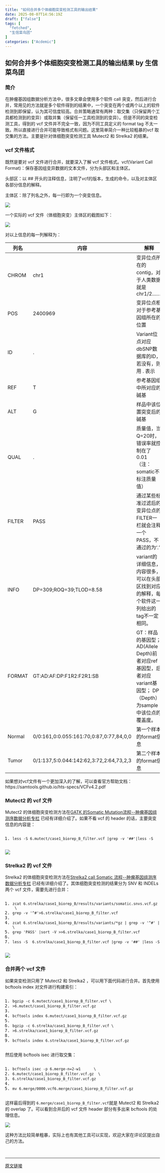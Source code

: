 ```yaml
---
title: "如何合并多个体细胞突变检测工具的输出结果"
date: 2025-08-07T14:56:19Z
draft: ["false"]
tags: [
  "fetched",
  "生信菜鸟团"
]
categories: ["Acdemic"]
---
```

如何合并多个体细胞突变检测工具的输出结果 by 生信菜鸟团
------
<div><h3 data-pm-slice="0 0 []"><span leaf="">简介</span></h3><p><span leaf="">在肿瘤基因组数据分析方法中，很多文章会使用多个软件 call 突变，然后进行合并，常用见的方法就是多个软件得到的结果中，一个突变在两个或两个以上的软件检测到即保留，认为其可信度较高。合并策略通常有两种：取交集（只保留两个工具都检测到的变异）或取并集（保留任一工具检测到的变异）。但是不同的突变检测工具，得到的 vcf 文件并不完全一致，因为不同工具定义的 format tag 不太一致。所以直接进行合并可能导致格式有问题。这里简单简介一种比较粗暴的vcf 取交集的方法。主要是针对体细胞突变检测工具 Mutect2 和 Strelka2 的结果。</span></p><h3><span leaf="">vcf 文件格式</span></h3><p><span leaf="">既然是要对 vcf 文件进行合并，就要深入了解 vcf 文件格式。vcf(Variant Call Format)：保存基因组变异数据的文本文件，分为头部区和主体区。</span></p><p><span leaf=""><span textstyle="">头部区</span>：以 ## 开头的注释信息，注明了vcf的版本，生成的命令，以及对主体区各部分信息的解释。</span></p><p><span leaf=""><span textstyle="">主体区</span>：除了列名之外，每一行即为一个突变信息。</span></p><section nodeleaf=""><img data-src="https://mmbiz.qpic.cn/mmbiz_jpg/iaRJcrq2LosicU8KPJXUFJcLqRI79R0IiadQ7zNvofaf0bEn4dkVuhzw0lk42U4cOQfuRSRibac2VHTLNaatic5u5tQ/640?wx_fmt=jpeg&amp;from=appmsg" data-ratio="1.1778290993071594" data-type="jpeg" data-w="433" data-imgfileid="100052479" src="https://mmbiz.qpic.cn/mmbiz_jpg/iaRJcrq2LosicU8KPJXUFJcLqRI79R0IiadQ7zNvofaf0bEn4dkVuhzw0lk42U4cOQfuRSRibac2VHTLNaatic5u5tQ/640?wx_fmt=jpeg&amp;from=appmsg"></section><p><span leaf="">一个实际的 vcf 文件（体细胞突变）主体区的截图如下：</span></p><section nodeleaf=""><img data-src="https://mmbiz.qpic.cn/mmbiz_jpg/iaRJcrq2LosicU8KPJXUFJcLqRI79R0Iiade4QQHtvxRLcV3c6Wa5TfRPY3700tj79utGLXL7g4biaxhy6S1z3hO9Q/640?wx_fmt=jpeg&amp;from=appmsg" data-ratio="0.41574074074074074" data-type="jpeg" data-w="1080" data-imgfileid="100052483" src="https://mmbiz.qpic.cn/mmbiz_jpg/iaRJcrq2LosicU8KPJXUFJcLqRI79R0Iiade4QQHtvxRLcV3c6Wa5TfRPY3700tj79utGLXL7g4biaxhy6S1z3hO9Q/640?wx_fmt=jpeg&amp;from=appmsg"></section><p><span leaf="">对以上信息的每一列解释为：</span></p><table><thead><tr><th data-colwidth="98"><strong><span leaf="">列名</span></strong></th><th data-colwidth="111"><strong><span leaf="">内容</span></strong></th><th><strong><span leaf="">解释</span></strong></th></tr></thead><tbody><tr><td data-colwidth="98"><section><span leaf="">CHROM</span></section></td><td data-colwidth="111"><section><span leaf="">chr1</span></section></td><td><section><span leaf="">变异位点所在的contig，对于人类数据就是chr1/2…….</span></section></td></tr><tr><td data-colwidth="98"><section><span leaf="">POS</span></section></td><td data-colwidth="111"><section><span leaf="">2400969</span></section></td><td><section><span leaf="">变异位点相对于参考基因组所在的位置</span></section></td></tr><tr><td data-colwidth="98"><section><span leaf="">ID</span></section></td><td data-colwidth="111"><section><span leaf="">.</span></section></td><td><section><span leaf="">Variant位点对应 dbSNP数据库的ID，若没有，则用 . 表示</span></section></td></tr><tr><td data-colwidth="98"><section><span leaf="">REF</span></section></td><td data-colwidth="111"><section><span leaf="">T</span></section></td><td><section><span leaf="">参考基因组中所对应的碱基</span></section></td></tr><tr><td data-colwidth="98"><section><span leaf="">ALT</span></section></td><td data-colwidth="111"><section><span leaf="">G</span></section></td><td><section><span leaf="">样品中该位置突变后的碱基</span></section></td></tr><tr><td data-colwidth="98"><section><span leaf="">QUAL</span></section></td><td data-colwidth="111"><section><span leaf="">.</span></section></td><td><section><span leaf="">质量值，当Q=20时，错误率就控制在了0.01（注：somatic不标注质量值）</span></section></td></tr><tr><td data-colwidth="98"><section><span leaf="">FILTER</span></section></td><td data-colwidth="111"><section><span leaf="">PASS</span></section></td><td><section><span leaf="">通过某些标准过滤后的变异位点的FILTER一栏就会注释一个PASS，不通过的为‘.’</span></section></td></tr><tr><td data-colwidth="98"><section><span leaf="">INFO</span></section></td><td data-colwidth="111"><section><span leaf="">DP=309;ROQ=39;TLOD=8.58</span></section></td><td><section><span leaf="">variant的详细信息，内容很多，可以在头部区找到对应的解释，每个软件这一列给出的tag不一定相同。</span></section></td></tr><tr><td data-colwidth="98"><section><span leaf="">FORMAT</span></section></td><td data-colwidth="111"><section><span leaf="">GT:AD:AF:DP:F1R2:F2R1:SB</span></section></td><td><section><span leaf="">GT：样品的基因型；AD(Allele Depth)前者对应ref基因型，后者对应variant基因型； DP（Depth）为sample中该位点的覆盖度。</span></section></td></tr><tr><td data-colwidth="98"><section><span leaf="">Normal</span></section></td><td data-colwidth="111"><section><span leaf="">0/0:161,0:0.055:161:70,0:87,0:77,84,0,0</span></section></td><td><section><span leaf="">第一个样本的format信息</span></section></td></tr><tr><td data-colwidth="98"><section><span leaf="">Tumor</span></section></td><td data-colwidth="111"><section><span leaf="">0/1:137,5:0.044:142:62,3:72,2:64,73,2,3</span></section></td><td><section><span leaf="">第二个样本的format信息</span></section></td></tr></tbody></table><p><span leaf="">如果想对vcf文件有一个更加深入的了解，可以查看官方帮助文档：https://samtools.github.io/hts-specs/VCFv4.2.pdf</span></p><h3><span leaf="">Mutect2 的 vcf 文件</span></h3><p><span leaf="">Mutect2 的体细胞突变检测方法在<a target="_blank" href="https://mp.weixin.qq.com/s?__biz=MzUzMTEwODk0Ng==&amp;mid=2247499961&amp;idx=1&amp;sn=133aef62c2983b88a0a74aec1ff33333&amp;scene=21#wechat_redirect" textvalue="" linktype="text" data-linktype="2">GATK 的Somatic Mutation流程--肿瘤基因组测序数据分析专栏</a> 已经有详细介绍了。如果不看 vcf 的 header 的话，主要突变信息的内容是：</span></p><pre><ol><li><span><span><code><span><span leaf="">less </span></span><span><span leaf="">-</span></span><span><span leaf="">S </span></span><span><span leaf="">6.mutect</span></span><span><span leaf="">/</span></span><span><span leaf="">case1_biorep_B_filter</span></span><span><span leaf="">.</span></span><span><span leaf="">vcf </span></span><span><span leaf="">|</span></span><span><span leaf="">grep </span></span><span><span leaf="">-</span></span><span><span leaf="">v </span></span><span><span leaf="">'##'</span></span><span></span><span><span leaf="">|</span></span><span><span leaf="">less </span></span><span><span leaf="">-</span></span><span><span leaf="">S</span></span></code></span></span></li></ol></pre><section nodeleaf=""><img data-src="https://mmbiz.qpic.cn/mmbiz_png/iaRJcrq2LosicU8KPJXUFJcLqRI79R0IiadUxLUl2bjgw5hljhCq97J5YcMpRGLfkrFnUnSg3MeAoWrlibs0Zf8Qeg/640?wx_fmt=png&amp;from=appmsg" data-ratio="0.7527777777777778" data-type="png" data-w="1080" data-imgfileid="100052481" src="https://mmbiz.qpic.cn/mmbiz_png/iaRJcrq2LosicU8KPJXUFJcLqRI79R0IiadUxLUl2bjgw5hljhCq97J5YcMpRGLfkrFnUnSg3MeAoWrlibs0Zf8Qeg/640?wx_fmt=png&amp;from=appmsg"></section><h3><span leaf="">Strelka2 的 vcf 文件</span></h3><p><span leaf="">Strelka2 的体细胞突变检测方法在<a target="_blank" href="https://mp.weixin.qq.com/s?__biz=MzUzMTEwODk0Ng==&amp;mid=2247500600&amp;idx=1&amp;sn=cbd7d3fc0dfc13338124c613bbf4552a&amp;scene=21#wechat_redirect" textvalue="" linktype="text" data-linktype="2">Strelka2 call Somatic 流程--肿瘤基因组测序数据分析专栏</a> 已经有详细介绍了。其体细胞突变检测的结果分为 SNV 和 INDELs 两个 vcf 文件，需要先进行合并：</span></p><pre><ol><li><span><span><code><span><span leaf="">zcat </span></span><span><span leaf="">6.strelka</span></span><span><span leaf="">/</span></span><span><span leaf="">case1_biorep_B</span></span><span><span leaf="">/</span></span><span><span leaf="">results</span></span><span><span leaf="">/</span></span><span><span leaf="">variants</span></span><span><span leaf="">/</span></span><span><span leaf="">somatic</span></span><span><span leaf="">.</span></span><span><span leaf="">snvs</span></span><span><span leaf="">.</span></span><span><span leaf="">vcf</span></span><span><span leaf="">.</span></span><span><span leaf="">gz </span></span><span><span leaf="">|</span></span><span><span leaf=""> \</span></span></code></span></span></li><li><span><span><code><span><span leaf="">grep </span></span><span><span leaf="">-</span></span><span><span leaf="">v </span></span><span><span leaf="">'^#'</span></span><span></span><span><span leaf="">&gt;</span></span><span><span leaf="">6.strelka</span></span><span><span leaf="">/</span></span><span><span leaf="">case1_biorep_B_filter</span></span><span><span leaf="">.</span></span><span><span leaf="">vcf</span></span></code></span></span></li><li><span><span><code></code></span></span></li><li><span><span><code><span><span leaf="">zcat </span></span><span><span leaf="">6.strelka</span></span><span><span leaf="">/</span></span><span><span leaf="">case1_biorep_B</span></span><span><span leaf="">/</span></span><span><span leaf="">results</span></span><span><span leaf="">/</span></span><span><span leaf="">variants</span></span><span><span leaf="">/*gz | grep -v '^#' | \</span></span></code></span></span></li><li><span><span><code><span><span leaf="">grep 'PASS' |sort -V &gt;&gt;6.strelka/case1_biorep_B_filter.vcf</span></span></code></span></span></li><li><span><span><code></code></span></span></li><li><span><span><code><span><span leaf="">less -S  6.strelka/case1_biorep_B_filter.vcf |grep -v '##' |less -S</span></span></code></span></span></li></ol></pre><section nodeleaf=""><img data-src="https://mmbiz.qpic.cn/mmbiz_png/iaRJcrq2LosicU8KPJXUFJcLqRI79R0Iiaddeh6ogibKNL0yDTFQEzuYJ2ibY9BHFicvkTDas2eicx1dJjBB02fAeOrDg/640?wx_fmt=png&amp;from=appmsg" data-ratio="0.7083333333333334" data-type="png" data-w="1080" data-imgfileid="100052482" src="https://mmbiz.qpic.cn/mmbiz_png/iaRJcrq2LosicU8KPJXUFJcLqRI79R0Iiaddeh6ogibKNL0yDTFQEzuYJ2ibY9BHFicvkTDas2eicx1dJjBB02fAeOrDg/640?wx_fmt=png&amp;from=appmsg"></section><h3><span leaf="">合并两个 vcf 文件</span></h3><p><span leaf="">如果突变检测只用了 Mutect2 和 Strelka2 ，可以用下面代码进行合并。首先使用 bcftools index 对文件进行构建索引：</span></p><pre><ol><li><span><span><code><span><span leaf="">bgzip </span></span><span><span leaf="">-</span></span><span><span leaf="">c </span></span><span><span leaf="">6.mutect</span></span><span><span leaf="">/</span></span><span><span leaf="">case1_biorep_B_filter</span></span><span><span leaf="">.</span></span><span><span leaf="">vcf \</span></span></code></span></span></li><li><span><span><code><span><span leaf="">&gt;</span></span><span></span><span><span leaf="">6.mutect</span></span><span><span leaf="">/</span></span><span><span leaf="">case1_biorep_B_filter</span></span><span><span leaf="">.</span></span><span><span leaf="">vcf</span></span><span><span leaf="">.</span></span><span><span leaf="">gz</span></span></code></span></span></li><li><span><span><code></code></span></span></li><li><span><span><code><span><span leaf="">bcftools index </span></span><span><span leaf="">6.mutect</span></span><span><span leaf="">/</span></span><span><span leaf="">case1_biorep_B_filter</span></span><span><span leaf="">.</span></span><span><span leaf="">vcf</span></span><span><span leaf="">.</span></span><span><span leaf="">gz</span></span></code></span></span></li><li><span><span><code></code></span></span></li><li><span><span><code><span><span leaf="">bgzip </span></span><span><span leaf="">-</span></span><span><span leaf="">c </span></span><span><span leaf="">6.strelka</span></span><span><span leaf="">/</span></span><span><span leaf="">case1_biorep_B_filter</span></span><span><span leaf="">.</span></span><span><span leaf="">vcf \</span></span></code></span></span></li><li><span><span><code><span><span leaf="">&gt;</span></span><span></span><span><span leaf="">6.strelka</span></span><span><span leaf="">/</span></span><span><span leaf="">case1_biorep_B_filter</span></span><span><span leaf="">.</span></span><span><span leaf="">vcf</span></span><span><span leaf="">.</span></span><span><span leaf="">gz</span></span></code></span></span></li><li><span><span><code></code></span></span></li><li><span><span><code><span><span leaf="">bcftools index </span></span><span><span leaf="">6.strelka</span></span><span><span leaf="">/</span></span><span><span leaf="">case1_biorep_B_filter</span></span><span><span leaf="">.</span></span><span><span leaf="">vcf</span></span><span><span leaf="">.</span></span><span><span leaf="">gz</span></span></code></span></span></li></ol></pre><p><span leaf="">然后使用 bcftools isec 进行取交集：</span></p><pre><ol><li><span><span><code><span><span leaf="">bcftools isec </span></span><span><span leaf="">-</span></span><span><span leaf="">p </span></span><span><span leaf="">6.merge</span></span><span></span><span><span leaf="">-</span></span><span><span leaf="">n</span></span><span><span leaf="">=</span></span><span><span leaf="">2</span></span><span></span><span><span leaf="">-</span></span><span><span leaf="">w1      \</span></span></code></span></span></li><li><span><span><code><span><span leaf="">6.mutect</span></span><span><span leaf="">/</span></span><span><span leaf="">case1_biorep_B_filter</span></span><span><span leaf="">.</span></span><span><span leaf="">vcf</span></span><span><span leaf="">.</span></span><span><span leaf="">gz  \</span></span></code></span></span></li><li><span><span><code><span><span leaf="">6.strelka</span></span><span><span leaf="">/</span></span><span><span leaf="">case1_biorep_B_filter</span></span><span><span leaf="">.</span></span><span><span leaf="">vcf</span></span><span><span leaf="">.</span></span><span><span leaf="">gz</span></span></code></span></span></li><li><span><span><code></code></span></span></li><li><span><span><code><span><span leaf="">mv </span></span><span><span leaf="">6.merge</span></span><span><span leaf="">/</span></span><span><span leaf="">0000.vcf</span></span><span></span><span><span leaf="">6.merge</span></span><span><span leaf="">/</span></span><span><span leaf="">case1_biorep_B_filter</span></span><span><span leaf="">.</span></span><span><span leaf="">vcf</span></span><span><span leaf="">.</span></span><span><span leaf="">gz</span></span></code></span></span></li></ol></pre><p><span leaf="">这样最后得到的 </span><code><span><span leaf="">6.merge</span></span><span><span leaf="">/</span></span><span><span leaf="">case1_biorep_B_filter</span></span><span><span leaf="">.</span></span><span><span leaf="">vcf</span></span></code><span leaf="">就是 Mutect2 和 Strelka2 的 overlap 了。可以看到合并后的 vcf 文件 header 部分有多出来 bcftools 的处理信息。</span></p><section nodeleaf=""><img data-src="https://mmbiz.qpic.cn/mmbiz_png/iaRJcrq2LosicU8KPJXUFJcLqRI79R0IiadZEg50iaia03DWykU8nSloL3CLxxmnxiaic6tcMF6EwxLaJKIicSNq07jZjA/640?wx_fmt=png&amp;from=appmsg" data-ratio="0.5953703703703703" data-type="png" data-w="1080" data-imgfileid="100052480" src="https://mmbiz.qpic.cn/mmbiz_png/iaRJcrq2LosicU8KPJXUFJcLqRI79R0IiadZEg50iaia03DWykU8nSloL3CLxxmnxiaic6tcMF6EwxLaJKIicSNq07jZjA/640?wx_fmt=png&amp;from=appmsg"></section><p><span leaf="">这种方法比较简单粗暴，实际上也有其他工具可以实现，欢迎大家在评论区提出自己的方法。</span></p><section><span leaf=""><br></span></section><p><mp-style-type data-value="10000"></mp-style-type></p></div>  
<hr>
<a href="https://mp.weixin.qq.com/s/T2FA764QjVRRExkYzh0cNw",target="_blank" rel="noopener noreferrer">原文链接</a>

